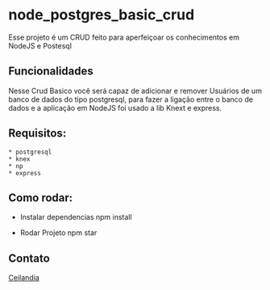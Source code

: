 # node_postgres_basic_crud

Esse projeto é um CRUD feito para aperfeiçoar os conhecimentos em NodeJS e Postesql

## Funcionalidades

Nesse Crud Basico você será capaz de adicionar e remover Usuários de um banco de dados do
tipo postgresql, para fazer a ligação entre o banco de dados e a aplicação em NodeJS foi
usado a lib Knext e express.

## Requisitos:
    * postgresql
    * knex
    * np
    * express

## Como rodar:

   * Instalar dependencias
      npm install

   * Rodar Projeto
      npm star
 

## Contato

[Ceilandia](https://github.com/Pedrok99)
